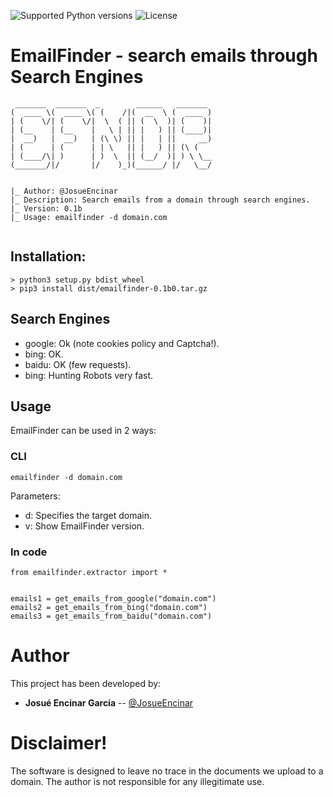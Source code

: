 ![Supported Python versions](https://img.shields.io/badge/python-3.6+-blue.svg?style=flat-square&logo=python)
![License](https://img.shields.io/badge/license-GNU-green.svg?style=flat-square&logo=gnu)

# **EmailFinder - search emails through Search Engines**

```
 _______  _______  _        ______   _______ 
(  ____ \(  ____ \( (    /|(  __  \ (  ____ )
| (    \/| (    \/|  \  ( || (  \  )| (    )|
| (__    | (__    |   \ | || |   ) || (____)|
|  __)   |  __)   | (\ \) || |   | ||     __)
| (      | (      | | \   || |   ) || (\ (   
| (____/\| )      | )  \  || (__/  )| ) \ \__
(_______/|/       |/    )_)(______/ |/   \__/
                                             

|_ Author: @JosueEncinar
|_ Description: Search emails from a domain through search engines.
|_ Version: 0.1b
|_ Usage: emailfinder -d domain.com


```

## Installation:

```
> python3 setup.py bdist_wheel
> pip3 install dist/emailfinder-0.1b0.tar.gz 
```


## Search Engines

* google: Ok (note cookies policy and Captcha!).
* bing: OK.
* baidu: OK (few requests).
* bing: Hunting Robots very fast.

## Usage 

EmailFinder can be used in 2 ways:

### CLI
```
emailfinder -d domain.com
```

Parameters:
* d: Specifies the target domain.
* v: Show EmailFinder version.

### In code
```
from emailfinder.extractor import *


emails1 = get_emails_from_google("domain.com")
emails2 = get_emails_from_bing("domain.com")
emails3 = get_emails_from_baidu("domain.com")
```

# Author

This project has been developed by:

* **Josué Encinar García** -- [@JosueEncinar](https://twitter.com/JosueEncinar)


# Disclaimer!

The software is designed to leave no trace in the documents we upload to a domain. The author is not responsible for any illegitimate use.
